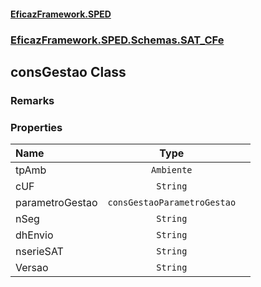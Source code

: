 #### [EficazFramework.SPED](EficazFrameworkSPED.md 'EficazFramework SPED')
### [EficazFramework.SPED.Schemas.SAT_CFe](EficazFramework.SPED.Schemas.SAT_CFe.md 'EficazFramework.SPED.Schemas.SAT_CFe')

## consGestao Class

### Remarks
### Properties

| Name | Type | |
| :--- | :---: | :--- |
| tpAmb | `Ambiente` |  |
| cUF | `String` |  |
| parametroGestao | `consGestaoParametroGestao` |  |
| nSeg | `String` |  |
| dhEnvio | `String` |  |
| nserieSAT | `String` |  |
| Versao | `String` |  |
